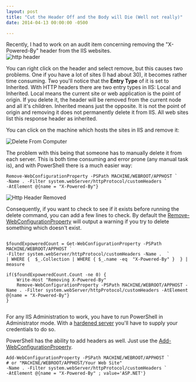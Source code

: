 ```yaml
---
layout: post
title: "Cut the Header Off and the Body will Die (Well not really)"
date: 2014-04-13 00:00:00 -0500

---
```


Recently, I had to work on an audit item concerning removing the "X-Powered-By" header from the IIS websites.  
<img src="https://raw.githubusercontent.com/kemiller2002/StructuredSight/master/HttpHeader/Images/DefaultResponseHeader.jpg" alt="http header" />

You can right click on the header and select remove, but this causes two problems.  One if you have a lot of sites (I had about 30), it becomes rather time consuming.  Two you'll notice that the **Entry Type** of it is set to Inherited.  With HTTP headers there are two entry types in IIS: Local and Inherited.  Local means the current site or web application is the point of origin.  If you delete it, the header will be removed from the current node and all it's children.  Inherited means just the opposite.  It is not the point of origin and removing it does not permanently delete it from IIS.  All web sites list this response header as inherited.  

You can click on the machine which hosts the sites in IIS and remove it: 

<img src="https://raw.githubusercontent.com/kemiller2002/StructuredSight/master/HttpHeader/Images/DeleteFromComputer.jpg" alt="Delete From Computer" />


The problem with this being that someone has to manually delete it from each server.  This is both time consuming and error prone (any manual task is), and with PowerShell there is a much easier way: 

```
Remove-WebConfigurationProperty -PSPath MACHINE/WEBROOT/APPHOST `
-Name . -Filter system.webServer/httpProtocol/customHeaders `
-AtElement @{name = "X-Powered-By"}
```


<img src="https://raw.githubusercontent.com/kemiller2002/StructuredSight/master/HttpHeader/Images/HttpHeaderAfterScript.jpg" alt="Http Header Removed" />

Consequently, if you want to check to see if it exists before running the delete command, you can add a few lines to check.  By default the <a href="http://technet.microsoft.com/en-us/library/ee790570.aspx" title="web configuration property link" target="_blank">Remove-WebConfigurationProperty</a> will output a warning if you try to delete something which doesn't exist.  


```

$foundExpoweredCount = Get-WebConfigurationProperty -PSPath MACHINE/WEBROOT/APPHOST `
-Filter system.webServer/httpProtocol/customHeaders -Name .  `
| WHERE {  $_.Collection | WHERE { $_.name -eq  "X-Powered-By" }  } | measure

if($foundExpoweredCount.Count -ne 0) {
    Write-Host "Removing X-Powered-By"
    Remove-WebConfigurationProperty -PSPath MACHINE/WEBROOT/APPHOST -Name . -Filter system.webServer/httpProtocol/customHeaders -AtElement @{name = "X-Powered-By"}
}


```


For any IIS Administration to work, you have to run PowerShell in Administrator mode.  With a <a href="http://technet.microsoft.com/en-us/security/jj720323.aspx" title="Hardened Server" target="_blank">hardened server</a> you'll have to supply your credentials to do so. 

PowerShell has the ability to add headers as well.  Just use the <a href="http://technet.microsoft.com/en-us/library/ee790572.aspx" title="Add Web Configuration" target="_blank">Add-WebConfigurationProperty</a>.


```
Add-WebConfigurationProperty -PSPath MACHINE/WEBROOT/APPHOST ` 
# or "MACHINE/WEBROOT/APPHOST/Your Web Site"
-Name . -Filter system.webServer/httpProtocol/customHeaders `
-AtElement @{name = "X-Powered-By" ; value='ASP.NET'}

```

